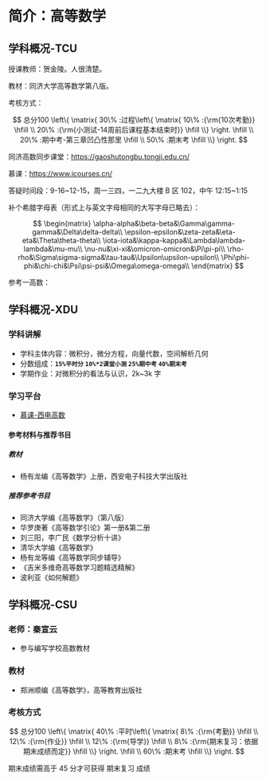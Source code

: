 # 简介：高等数学

## 学科概况-TCU

<T t="必修" yellow /> 
<T t="考试" red /> 
<T t="学分 5.0" gray />

授课教师：贺金陵。人很清楚。

教材：同济大学高等数学第八版。

考核方式：

$$
总分100 \left\{ \matrix{
  30\% :过程\left\{ \matrix{
  10\% :{\rm{10次考勤}} \hfill \\
  20\% :{\rm{小测试-14周前后课程基本结束时}} \hfill \\}  \right. \hfill \\
  20\% :期中考-第三章凹凸性那里 \hfill \\
  50\% :期末考 \hfill \\}  \right.
$$

同济高数同步课堂：https://gaoshutongbu.tongji.edu.cn/

慕课：https://www.icourses.cn/

答疑时间段：9-16~12-15，周一三四，一二九大楼 B 区 102，中午 12:15~1:15

补个希腊字母表（形式上与英文字母相同的大写字母已略去）：

$$
\begin{matrix}
  \alpha-alpha&\beta-beta&\Gamma\gamma-gamma&\Delta\delta-delta\\
  \epsilon-epsilon&\zeta-zeta&\eta-eta&\Theta\theta-theta\\
  \iota-iota&\kappa-kappa&\Lambda\lambda-lambda&\mu-mu\\
  \nu-nu&\xi-xi&\omicron-omicron&\Pi\pi-pi\\
  \rho-rho&\Sigma\sigma-sigma&\tau-tau&\Upsilon\upsilon-upsilon\\
  \Phi\phi-phi&\chi-chi&\Psi\psi-psi&\Omega\omega-omega\\
\end{matrix}
$$

参考一高数：

## 学科概况-XDU

<T t="必修" yellow /> 
<T t="考试" red /> 
<T t="学分 5.5" gray />

### 学科讲解

- 学科主体内容：微积分，微分方程，向量代数，空间解析几何
- 分数组成：**`15%平时分` `10%*2课堂小测` `25%期中考` `40%期末考`**
- 学期作业：对微积分的看法与认识，2k~3k 字

### 学习平台

- [慕课-西电高数](https://www.icourses.cn/sCourse/course_6645.html)

#### 参考材料与推荐书目

##### 教材

- 杨有龙编《高等数学》上册，西安电子科技大学出版社

##### 推荐参考书目

- 同济大学编《高等数学》（第八版）
- 华罗庚著《高等数学引论》第一册&第二册
- 刘三阳，李广民《数学分析十讲》
- 清华大学编《高等数学》
- 杨有龙等编《高等数学同步辅导》
- 《吉米多维奇高等数学习题精选精解》
- 波利亚《如何解题》

## 学科概况-CSU

<T t="必修" yellow /> 
<T t="考试" red /> 
<T t="学分 5.0" gray />

### 老师：秦宣云

- 参与编写学校高数教材

### 教材

- 郑洲顺编《高等数学》，高等教育出版社

### 考核方式

$$
总分100 \left\{ \matrix{
  40\% :平时\left\{ \matrix{
  8\% :{\rm{考勤}} \hfill \\
  12\% :{\rm{作业}} \hfill \\
  12\% :{\rm{导学}} \hfill \\
  8\% :{\rm{期末复习：依据期末成绩而定}} \hfill \\}  \right. \hfill \\
  60\% :期末考 \hfill \\}  \right.
$$

期末成绩需高于 45 分才可获得 期末复习 成绩
